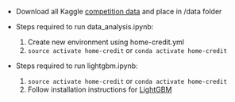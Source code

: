 - Download all Kaggle [competition data](https://www.kaggle.com/c/home-credit-default-risk/data) and place in /data folder

- Steps required to run data_analysis.ipynb:
  1. Create new environment using home-credit.yml
  2. `source activate home-credit` or `conda activate home-credit`

- Steps required to run lightgbm.ipynb:
  1. `source activate home-credit` or `conda activate home-credit`
  2. Follow installation instructions for [LightGBM](https://github.com/Microsoft/LightGBM)

